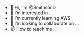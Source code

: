 - 👋 Hi, I’m @SmithsonD
- 👀 I’m interested in ...
- 🌱 I’m currently learning AWS
- 💞️ I’m looking to collaborate on ...
- 📫 How to reach me ...

<!---
SmithsonD/SmithsonD is a ✨ special ✨ repository because its `README.md` (this file) appears on your GitHub profile.
You can click the Preview link to take a look at your changes.
--->
